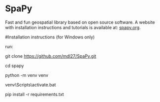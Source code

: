 # SpaPy
Fast and fun geospatial library based on open source software.
A website with installation instructions and tutorials is available at: <a href="http://spapy.org">spapy.org</a>.

#Installation instructions (for Windows only)

run:

git clone https://github.com/mdl27/SpaPy.git

cd spapy

python -m venv venv

venv\Scripts\activate.bat

pip install -r requirements.txt